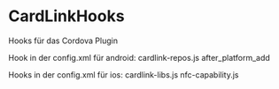 # CardLinkHooks
Hooks für das Cordova Plugin


Hook in der config.xml für android:
cardlink-repos.js
after_platform_add

Hooks in der config.xml für ios:
cardlink-libs.js
nfc-capability.js

